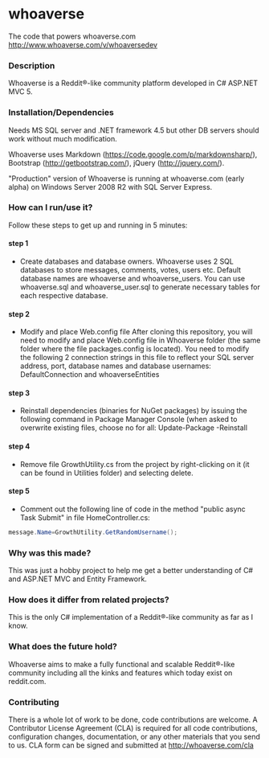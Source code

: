 whoaverse
=========

The code that powers whoaverse.com  http://www.whoaverse.com/v/whoaversedev

### Description
Whoaverse is a Reddit®-like community platform developed in C# ASP.NET MVC 5. 

### Installation/Dependencies
Needs MS SQL server and .NET framework 4.5 but other DB servers should work without much modification.

Whoaverse uses Markdown (https://code.google.com/p/markdownsharp/), Bootstrap (http://getbootstrap.com/), jQuery (http://jquery.com/). 

"Production" version of Whoaverse is running at whoaverse.com (early alpha) on Windows Server 2008 R2 with SQL Server Express.

### How can I run/use it?
Follow these steps to get up and running in 5 minutes:

#### step 1
- Create databases and database owners.
Whoaverse uses 2 SQL databases to store messages, comments, votes, users etc. 
Default database names are whoaverse and whoaverse_users.
You can use whoaverse.sql and whoaverse_user.sql to generate necessary tables for each respective database.

#### step 2
- Modify and place Web.config file
After cloning this repository, you will need to modify and place Web.config file in Whoaverse folder (the same folder where the file packages.config is located). You need to modify the following 2 connection strings in this file to reflect your SQL server address, port, database names and database usernames: 
DefaultConnection and whoaverseEntities

#### step 3
- Reinstall dependencies (binaries for NuGet packages) by issuing the following command in Package Manager Console (when asked to overwrite existing files, choose no for all:
Update-Package -Reinstall

#### step 4
- Remove file GrowthUtility.cs from the project by right-clicking on it (it can be found in Utilities folder) and selecting delete.

#### step 5
- Comment out the following line of code in the method "public async Task<ActionResult> Submit" in file HomeController.cs:
```c#
message.Name=GrowthUtility.GetRandomUsername();
```

### Why was this made?
This was just a hobby project to help me get a better understanding of C# and ASP.NET MVC and Entity Framework.

### How does it differ from related projects?
This is the only C# implementation of a Reddit®-like community as far as I know.

### What does the future hold?
Whoaverse aims to make a fully functional and scalable Reddit®-like community including all the kinks and features which today exist on reddit.com. 

### Contributing
There is a whole lot of work to be done, code contributions are welcome. A Contributor License Agreement (CLA) is required for all code contributions, configuration changes, documentation, or any other materials that you send to us.
CLA form can be signed and submitted at http://whoaverse.com/cla

